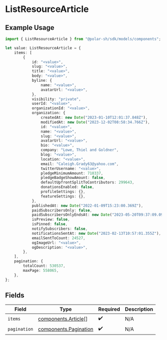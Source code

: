 # ListResourceArticle

## Example Usage

```typescript
import { ListResourceArticle } from "@polar-sh/sdk/models/components";

let value: ListResourceArticle = {
    items: [
        {
            id: "<value>",
            slug: "<value>",
            title: "<value>",
            body: "<value>",
            byline: {
                name: "<value>",
                avatarUrl: "<value>",
            },
            visibility: "private",
            userId: "<value>",
            organizationId: "<value>",
            organization: {
                createdAt: new Date("2023-01-10T12:01:37.848Z"),
                modifiedAt: new Date("2023-12-02T08:58:34.766Z"),
                id: "<value>",
                name: "<value>",
                slug: "<value>",
                avatarUrl: "<value>",
                bio: "<value>",
                company: "Lowe, Thiel and Goldner",
                blog: "<value>",
                location: "<value>",
                email: "Caleigh.Grady63@yahoo.com",
                twitterUsername: "<value>",
                pledgeMinimumAmount: 710337,
                pledgeBadgeShowAmount: false,
                defaultUpfrontSplitToContributors: 299643,
                donationsEnabled: false,
                profileSettings: {},
                featureSettings: {},
            },
            publishedAt: new Date("2022-01-09T15:23:00.369Z"),
            paidSubscribersOnly: false,
            paidSubscribersOnlyEndsAt: new Date("2023-05-20T09:37:09.099Z"),
            isPreview: false,
            isPinned: false,
            notifySubscribers: false,
            notificationsSentAt: new Date("2023-02-13T10:57:01.355Z"),
            emailSentToCount: 24527,
            ogImageUrl: "<value>",
            ogDescription: "<value>",
        },
    ],
    pagination: {
        totalCount: 530537,
        maxPage: 558065,
    },
};
```

## Fields

| Field                                                          | Type                                                           | Required                                                       | Description                                                    |
| -------------------------------------------------------------- | -------------------------------------------------------------- | -------------------------------------------------------------- | -------------------------------------------------------------- |
| `items`                                                        | [components.Article](../../models/components/article.md)[]     | :heavy_check_mark:                                             | N/A                                                            |
| `pagination`                                                   | [components.Pagination](../../models/components/pagination.md) | :heavy_check_mark:                                             | N/A                                                            |